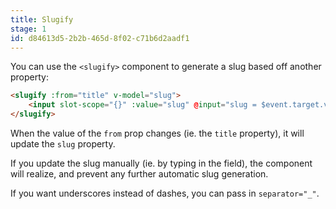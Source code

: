 ```yaml
---
title: Slugify
stage: 1
id: d84613d5-2b2b-465d-8f02-c71b6d2aadf1
---
```

You can use the `<slugify>` component to generate a slug based off another property:

``` html
<slugify :from="title" v-model="slug">
    <input slot-scope="{}" :value="slug" @input="slug = $event.target.value" />
</slugify>
```

When the value of the `from` prop changes (ie. the `title` property), it will update the `slug` property.

If you update the slug manually (ie. by typing in the field), the component will realize, and prevent any further automatic slug generation.

If you want underscores instead of dashes, you can pass in `separator="_"`.
